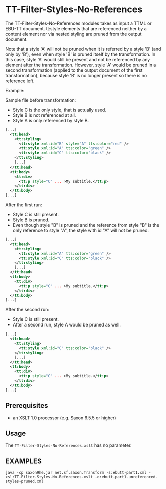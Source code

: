 # TT-Filter-Styles-No-References
The TT-Filter-Styles-No-References modules takes as input a TTML or
EBU-TT document. tt:style elements that are referenced neither by a
content element nor via nested styling are pruned from the output
document.

Note that a style 'A' will not be pruned when it is referred by a 
style 'B' (and only by 'B'), even when style 'B' is pruned itself by 
the transformation. In this case, style 'A' would still be present 
and not be referenced by any element after the transformation. However, 
style 'A' would be pruned in a second transformation (applied to the 
output document of the first transformation), because style 'B' is 
no longer present so there is no reference left.

Example: 

Sample file before transformation: 

* Style C is the only style, that is actually used. 
* Style B is not referenced at all.
* Style A is only referenced by style B. 


```xml
[...]
  <tt:head>
    <tt:styling>
	  <tt:style xml:id="B" style="A" tts:color="red" />
	  <tt:style xml:id="A" tts:color="green" />
	  <tt:style xml:id="C" tts:color="black" />
	</tt:styling>
	[...]
  </tt:head>
  <tt:body>
  	<tt:div>
  	  <tt:p style="C" ... >My subtitle.</tt:p>
  	</tt:div>   
  </tt:body>
[...]
```

After the first run: 

* Style C is still present.
* Style B is pruned.
* Even though style "B" is pruned and the reference from style "B" is the 
 only reference to style "A", the style with id "A" will not be pruned.

```xml
[...]
  <tt:head>
    <tt:styling>
	  <tt:style xml:id="A" tts:color="green" />
	  <tt:style xml:id="C" tts:color="black" />
	</tt:styling>
	[...]
  </tt:head>
  <tt:body>
  	<tt:div>
  	  <tt:p style="C" ... >My subtitle.</tt:p>
  	</tt:div>   
  </tt:body>
[...]
```

After the second run: 

* Style C is still present.
* After a second run, style A would be pruned as well.

```xml
[...]
  <tt:head>
    <tt:styling>
	  <tt:style xml:id="C" tts:color="black" />
	</tt:styling>
	[...]
  </tt:head>
  <tt:body>
  	<tt:div>
  	  <tt:p style="C" ... >My subtitle.</tt:p>
  	</tt:div>   
  </tt:body>
[...]
```

## Prerequisites
- an XSLT 1.0 processor (e.g. Saxon 6.5.5 or higher)

## Usage
The `TT-Filter-Styles-No-References.xslt` has no parameter.


## EXAMPLES

    java -cp saxon9he.jar net.sf.saxon.Transform -s:ebutt-part1.xml -xsl:TT-Filter-Styles-No-References.xslt -o:ebutt-part1-unreferenced-styles-pruned.xml
